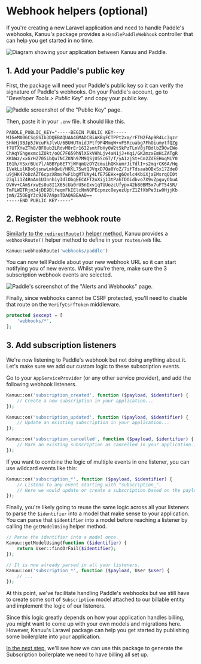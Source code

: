 # Webhook helpers (optional)

If you're creating a new Laravel application and need to handle Paddle's webhooks, Kanuu's package provides a `HandlePaddleWebhook` controller that can help you get started in no time.

![Diagram showing your application between Kanuu and Paddle.](/kanuu_paddle_diagram.png)

## 1. Add your Paddle's public key

First, the package will need your Paddle's public key so it can verify the signature of Paddle's webhooks. On your Paddle's account, go to "*Developer Tools > Public Key*" and copy your public key.

![Paddle screenshot of the "Public Key" page.](/paddle_public_key.png)

Then, paste it in your `.env` file. It should like this.

```
PADDLE_PUBLIC_KEY="-----BEGIN PUBLIC KEY-----
MIGeMA0GCSqGSIb3DQEBAQUAA4GMADCBiAKBgFCTPPt2xm/rFTN2FAp9R4Lc3gzr
SHkHj9BJp5JWcuFkJlvU/6BUHUTnidJPtf9P4MmqW+vF5Rcuabg7FhOiumytfQZg
f7UTXYeZTh8/BFOub2LRdvM8rEr16I2smtFbHy0W2tSkPzTLnV8jFBdlbZ90wIWo
ChAqYGhgexmc1ZOkt/oOC7F659hNlXSkVHhLjv4aN1jJ+Kqi/GK2mzxEmHiZATgR
XKbWz/xxGrHZ705ibQu7NCZKNh97M9QSjU5Sc67/f/yA1zjSt+Cm2ZdEEHoqMiY0
I61h/YSxrBUe7l/ABBYp6ETYjWFqmUzOYZcmuihQKkumrJi7dlI+s2mqrCK6A/Hq
IVekLilKDo6jsnwLmkQwU/HKKL75wtQJVqxD7Qa0YoZ/7ifTdsaabOBxSx17ZdeO
u9jHK47oDzAZT6cpzXRmsPwFibgMTUAy4LfE7SEHx+g6Qelc4KbiXjaEMsrqQI0t
23qli1Z4RnAm1U3nnh1yIdlObgEECAFT2oXij13tPahTDOidbvo7X9vZpguyObuA
OVHv+CAmSrxwEs0u8I1X65cUa0rU5nIxv1qTUUozcUfypx42b80BM5x7uFT54SR/
TmFLWITRjm34jDE9BlfeqmFkIElcNmNOPEcpmzcOeyezUprZ1ZfXbPe3iw0HjjKb
jmN/Z5OEgY3c9J87A9psTDAQABEAAQ==
-----END PUBLIC KEY-----"
```

## 2. Register the webhook route

[Similarly to the `redirectRoute()` helper method](./redirect-to-kanuu), Kanuu provides a `webhookRoute()` helper method to define in your `routes/web` file.

```php
Kanuu::webhookRoute('webhooks/paddle')
```

You can now tell Paddle about your new webhook URL so it can start notifying you of new events. Whilst you're there, make sure the 3 subscription webhook events are selected.


![Paddle's screenshot of the "Alerts and Webhooks" page.](/paddle_webhooks.png)

Finally, since webhooks cannot be CSRF protected, you'll need to disable that route on the `VerifyCsrfToken` middleware.

```php
protected $except = [
    'webhooks/*',
];
```

## 3. Add subscription listeners

We're now listening to Paddle's webhook but not doing anything about it. Let's make sure we add our custom logic to these subscription events.

Go to your `AppServiceProvider` (or any other service provider), and add the following webhook listeners.

```php
Kanuu::on('subscription_created', function ($payload, $identifier) {
    // Create a new subscription in your application...
});

Kanuu::on('subscription_updated', function ($payload, $identifier) {
    // Update an existing subscription in your application...
});

Kanuu::on('subscription_cancelled', function ($payload, $identifier) {
    // Mark an existing subscription as cancelled in your application...
});
```

If you want to combine the logic of multiple events in one listener, you can use wildcard events like this:

```php
Kanuu::on('subscription_*', function ($payload, $identifier) {
    // Listens to any event starting with "subscription_".
    // Here we would update or create a subscription based on the payload.
});
```

Finally, you're likely going to reuse the same logic across all your listeners to parse the `$identifier` into a model that make sense to your application. You can parse that `$identifier` into a model before reaching a listener by calling the `getModelUsing` helper method.

```php
// Parse the identifier into a model once.
Kanuu::getModelUsing(function ($identifier) {
    return User::findOrFail($identifier);
});

// It is now already parsed in all your listeners.
Kanuu::on('subscription_*', function ($payload, User $user) {
    // ...
});
```

At this point, we've facilitate handling Paddle's webhooks but we still have to create some sort of `Subscription` model attached to our billable entity and implement the logic of our listeners.

Since this logic greatly depends on how your application handles billing, you might want to come up with your own models and migrations here. However, Kanuu's Laravel package can help you get started by publishing some boilerplate into your application.

[In the next step](./subscription-boilerplate), we'll see how we can use this package to generate the Subscription boilerplate we need to have billing all set up.

